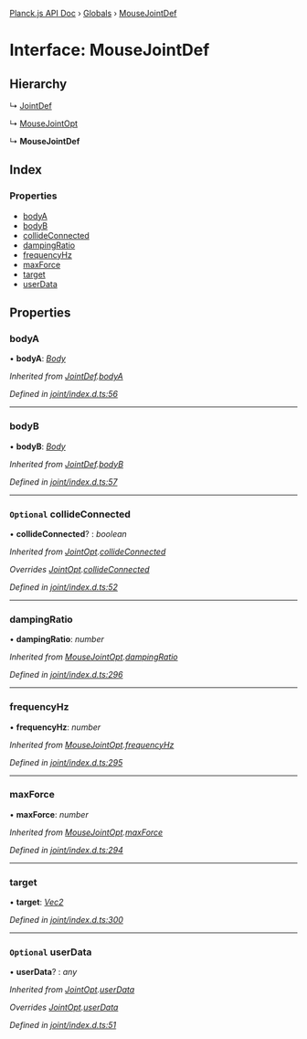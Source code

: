 [Planck.js API Doc](../README.md) › [Globals](../globals.md) › [MouseJointDef](mousejointdef.md)

# Interface: MouseJointDef

## Hierarchy

  ↳ [JointDef](jointdef.md)

  ↳ [MouseJointOpt](mousejointopt.md)

  ↳ **MouseJointDef**

## Index

### Properties

* [bodyA](mousejointdef.md#bodya)
* [bodyB](mousejointdef.md#bodyb)
* [collideConnected](mousejointdef.md#optional-collideconnected)
* [dampingRatio](mousejointdef.md#dampingratio)
* [frequencyHz](mousejointdef.md#frequencyhz)
* [maxForce](mousejointdef.md#maxforce)
* [target](mousejointdef.md#target)
* [userData](mousejointdef.md#optional-userdata)

## Properties

###  bodyA

• **bodyA**: *[Body](../classes/body.md)*

*Inherited from [JointDef](jointdef.md).[bodyA](jointdef.md#bodya)*

*Defined in [joint/index.d.ts:56](https://github.com/shakiba/planck.js/blob/9a1fbe4/lib/joint/index.d.ts#L56)*

___

###  bodyB

• **bodyB**: *[Body](../classes/body.md)*

*Inherited from [JointDef](jointdef.md).[bodyB](jointdef.md#bodyb)*

*Defined in [joint/index.d.ts:57](https://github.com/shakiba/planck.js/blob/9a1fbe4/lib/joint/index.d.ts#L57)*

___

### `Optional` collideConnected

• **collideConnected**? : *boolean*

*Inherited from [JointOpt](jointopt.md).[collideConnected](jointopt.md#optional-collideconnected)*

*Overrides [JointOpt](jointopt.md).[collideConnected](jointopt.md#optional-collideconnected)*

*Defined in [joint/index.d.ts:52](https://github.com/shakiba/planck.js/blob/9a1fbe4/lib/joint/index.d.ts#L52)*

___

###  dampingRatio

• **dampingRatio**: *number*

*Inherited from [MouseJointOpt](mousejointopt.md).[dampingRatio](mousejointopt.md#dampingratio)*

*Defined in [joint/index.d.ts:296](https://github.com/shakiba/planck.js/blob/9a1fbe4/lib/joint/index.d.ts#L296)*

___

###  frequencyHz

• **frequencyHz**: *number*

*Inherited from [MouseJointOpt](mousejointopt.md).[frequencyHz](mousejointopt.md#frequencyhz)*

*Defined in [joint/index.d.ts:295](https://github.com/shakiba/planck.js/blob/9a1fbe4/lib/joint/index.d.ts#L295)*

___

###  maxForce

• **maxForce**: *number*

*Inherited from [MouseJointOpt](mousejointopt.md).[maxForce](mousejointopt.md#maxforce)*

*Defined in [joint/index.d.ts:294](https://github.com/shakiba/planck.js/blob/9a1fbe4/lib/joint/index.d.ts#L294)*

___

###  target

• **target**: *[Vec2](../classes/vec2.md)*

*Defined in [joint/index.d.ts:300](https://github.com/shakiba/planck.js/blob/9a1fbe4/lib/joint/index.d.ts#L300)*

___

### `Optional` userData

• **userData**? : *any*

*Inherited from [JointOpt](jointopt.md).[userData](jointopt.md#optional-userdata)*

*Overrides [JointOpt](jointopt.md).[userData](jointopt.md#optional-userdata)*

*Defined in [joint/index.d.ts:51](https://github.com/shakiba/planck.js/blob/9a1fbe4/lib/joint/index.d.ts#L51)*
